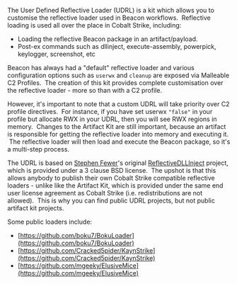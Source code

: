 The User Defined Reflective Loader (UDRL) is a kit which allows you to customise the reflective loader used in Beacon workflows.  Reflective loading is used all over the place in Cobalt Strike, including:

-   Loading the reflective Beacon package in an artifact/payload.
-   Post-ex commands such as dllinject, execute-assembly, powerpick, keylogger, screenshot, etc

  

Beacon has always had a "default" reflective loader and various configuration options such as `userwx` and `cleanup` are exposed via Malleable C2 Profiles.  The creation of this kit provides complete customisation over the reflective loader - more so than with a C2 profile.

However, it's important to note that a custom UDRL will take priority over C2 profile directives.  For instance, if you have set userwx `"false"` in your profile but allocate RWX in your UDRL, then you will see RWX regions in memory.  Changes to the Artifact Kit are still important, because an artifact is responsible for getting the reflective loader into memory and executing it.  The reflective loader will then load and execute the Beacon package, so it's a multi-step process.

The UDRL is based on [Stephen Fewer](https://twitter.com/stephenfewer)'s original [ReflectiveDLLInject](https://github.com/stephenfewer/ReflectiveDLLInjection) project, which is provided under a 3 clause BSD license.  The upshot is that this allows anybody to publish their own Cobalt Strike compatible reflective loaders - unlike like the Artifact Kit, which is provided under the same end user license agreement as Cobalt Strike (i.e. redistributions are not allowed).  This is why you can find public UDRL projects, but not public artifact kit projects.

  

Some public loaders include:

-   [https://github.com/boku7/BokuLoader](https://github.com/boku7/BokuLoader)
-   [https://github.com/Cracked5pider/KaynStrike](https://github.com/Cracked5pider/KaynStrike)
-   [https://github.com/mgeeky/ElusiveMice](https://github.com/mgeeky/ElusiveMice)
